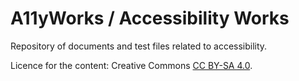 # A11yWorks / Accessibility Works

Repository of documents and test files related to accessibility.

Licence for the content: Creative Commons [CC BY-SA 4.0](LICENCE.html).

